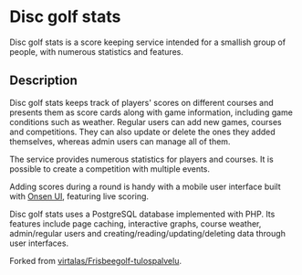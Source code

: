 # Disc golf stats

Disc golf stats is a score keeping service intended for a smallish group of people, with numerous statistics and features.

## Description

Disc golf stats keeps track of players' scores on different courses and presents them as score cards along with game information, including game conditions such as weather. Regular users can add new games, courses and competitions. They can also update or delete the ones they added themselves, whereas admin users can manage all of them.

The service provides numerous statistics for players and courses. It is possible to create a competition with multiple events.

Adding scores during a round is handy with a mobile user interface built with [Onsen UI](https://onsen.io), featuring live scoring.

Disc golf stats uses a PostgreSQL database implemented with PHP. Its features include page caching, interactive graphs, course weather, admin/regular users and creating/reading/updating/deleting data through user interfaces.

Forked from [virtalas/Frisbeegolf-tulospalvelu](https://github.com/virtalas/Frisbeegolf-tulospalvelu).
